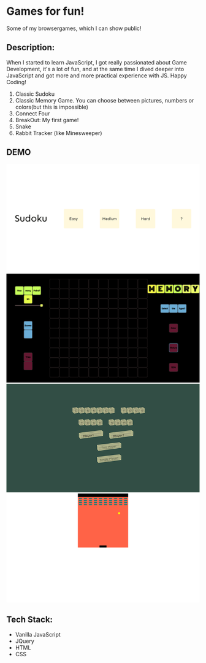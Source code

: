 # Games for fun!

Some of my browsergames, which I can show public!

## Description:
When I started to learn JavaScript, I got really passionated about Game Development,
it's a lot of fun, and at the same time I dived deeper into JavaScript and got
more and more practical experience with JS. Happy Coding!
1. Classic Sudoku
2. Classic Memory Game. You can choose between pictures, numbers or colors(but this is impossible)
3. Connect Four
4. BreakOut: My first game!
5. Snake
6. Rabbit Tracker (like Minesweeper)

## DEMO
![](Sudoku.gif)
![](MemoryGame.gif)
![](ConnectFour.gif)
![](Breakout.gif)

## Tech Stack:
- Vanilla JavaScript
- JQuery
- HTML
- CSS
